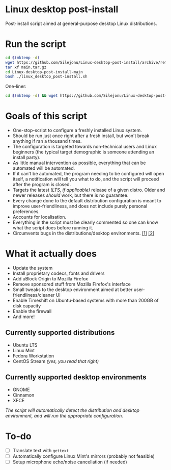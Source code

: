 # Linux desktop post-install
Post-install script aimed at general-purpose desktop Linux distributions.

# Run the script
```bash
cd $(mktemp -d)
wget https://github.com/Silejonu/Linux-desktop-post-install/archive/refs/heads/main.tar.gz
tar xf main.tar.gz
cd Linux-desktop-post-install-main
bash ./linux_desktop_post-install.sh
```
One-liner:
```bash
cd $(mktemp -d) && wget https://github.com/Silejonu/Linux-desktop-post-install/archive/refs/heads/main.tar.gz && tar xf main.tar.gz && cd Linux-desktop-post-install-main && bash ./linux_desktop_post-install.sh
```

# Goals of this script
- One-stop-script to configure a freshly installed Linux system.
- Should be run just once right after a fresh install, but won't break anything if ran a thousand times.
- The configuration is targeted towards non-technical users and Linux beginners (the typical target demographic is someone attending an install party).
- As little manual intervention as possible, everything that can be automated will be automated.
- If it can't be automated, the program needing to be configured will open itself, a notification will tell you what to do, and the script will proceed after the program is closed.
- Targets the latest *(LTS, if applicable)* release of a given distro. Older and newer releases *should* work, but there is no guarantee.
- Every change done to the default distribution configuration is meant to improve user-friendliness, and does not include purely personal preferences.
- Accounts for localisation.
- Everything in the script must be clearly commented so one can know what the script does before running it.
- Circumvents bugs in the distributions/desktop environments. [[1]](https://github.com/flatpak/flatpak/issues/4831) [[2]](https://bugs.launchpad.net/ubuntu/+source/wslu/+bug/1971757)

# What it actually does
- Update the system
- Install proprietary codecs, fonts and drivers
- Add uBlock Origin to Mozilla Firefox
- Remove sponsored stuff from Mozilla Firefox's interface
- Small tweaks to the desktop environment aimed at better user-friendliness/cleaner UI
- Enable Timeshift on Ubuntu-based systems with more than 200GB of disk capacity
- Enable the firewall
- And more!

## Currently supported distributions
- Ubuntu LTS
- Linux Mint
- Fedora Workstation
- CentOS Stream *(yes, you read that right)*

## Currently supported desktop environments
- GNOME
- Cinnamon
- XFCE

*The script will automatically detect the distribution and desktop environment, and will run the appropriate configuration.*

# To-do

- [ ] Translate text with `gettext`
- [ ] Automatically configure Linux Mint's mirrors (probably not feasible)
- [ ] Setup microphone echo/noise cancellation (if needed)
